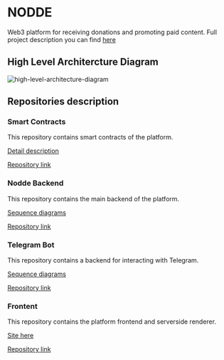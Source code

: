 # NODDE

Web3 platform for receiving donations and promoting paid content. Full project description you can find [here](https://elated-couch-eca.notion.site/Full-presentation-cc5fae9085d74dae97002608c9cc056a)

## High Level Architercture Diagram

![high-level-architecture-diagram](https://github.com/Logo-bnb-hackaton/.github/assets/10999015/c9537d68-f779-46a0-beae-d09cdc25b25d)

## Repositories description

### Smart Contracts

This repository contains smart contracts of the platform.

[Detail description](https://elated-couch-eca.notion.site/Smart-Contract-5063c1d752364e23ad0611c2e64f30d5)

[Repository link](https://github.com/Logo-bnb-hackaton/smart-contracts)

### Nodde Backend

This repository contains the main backend of the platform.

[Sequence diagrams](https://elated-couch-eca.notion.site/Backend-56e08b8188634ff0b2939ddb7cf1ec84)

[Repository link](https://github.com/Logo-bnb-hackaton/nodde-backend)

### Telegram Bot

This repository contains a backend for interacting with Telegram.

[Sequence diagrams](https://elated-couch-eca.notion.site/Backend-56e08b8188634ff0b2939ddb7cf1ec84)

[Repository link](https://github.com/Logo-bnb-hackaton/community-telegram-lambdas)

### Frontent

This repository contains the platform frontend and serverside renderer.

[Site here](https://community-front-henna.vercel.app/)

[Repository link](https://github.com/Logo-bnb-hackaton/community-front)
